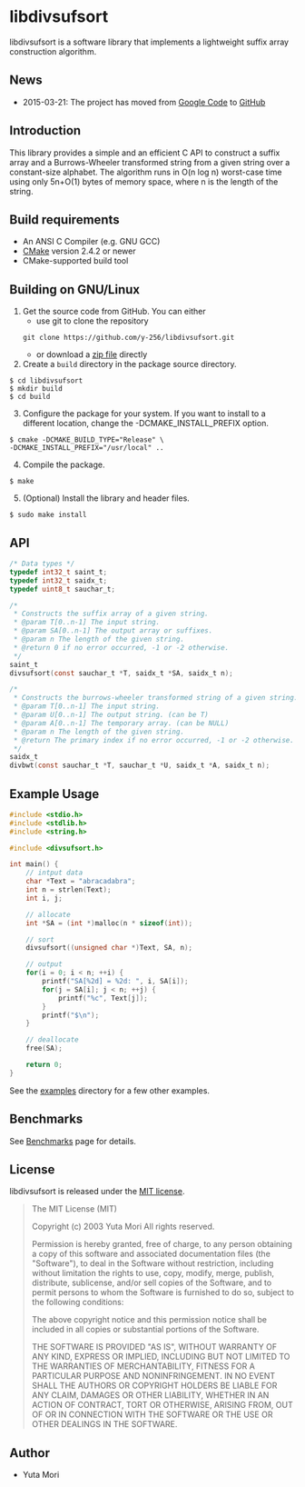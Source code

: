 # libdivsufsort

libdivsufsort is a software library that implements a lightweight suffix array construction algorithm.

## News
* 2015-03-21: The project has moved from [Google Code](http://code.google.com/p/libdivsufsort/) to [GitHub](https://github.com/y-256/libdivsufsort)

## Introduction
This library provides a simple and an efficient C API to construct a suffix array and a Burrows-Wheeler transformed string from a given string over a constant-size alphabet.
The algorithm runs in O(n log n) worst-case time using only 5n+O(1) bytes of memory space, where n is the length of
the string.

## Build requirements
* An ANSI C Compiler (e.g. GNU GCC)
* [CMake](http://www.cmake.org/ "CMake") version 2.4.2 or newer
* CMake-supported build tool

## Building on GNU/Linux
1. Get the source code from GitHub. You can either
    * use git to clone the repository
    ```
    git clone https://github.com/y-256/libdivsufsort.git
    ```
    * or download a [zip file](../../archive/master.zip) directly
2. Create a `build` directory in the package source directory.
```shell
$ cd libdivsufsort
$ mkdir build
$ cd build
```
3. Configure the package for your system.
If you want to install to a different location,  change the -DCMAKE_INSTALL_PREFIX option.
```shell
$ cmake -DCMAKE_BUILD_TYPE="Release" \
-DCMAKE_INSTALL_PREFIX="/usr/local" ..
```
4. Compile the package.
```shell
$ make
```
5. (Optional) Install the library and header files.
```shell
$ sudo make install
```

## API
```c
/* Data types */
typedef int32_t saint_t;
typedef int32_t saidx_t;
typedef uint8_t sauchar_t;

/*
 * Constructs the suffix array of a given string.
 * @param T[0..n-1] The input string.
 * @param SA[0..n-1] The output array or suffixes.
 * @param n The length of the given string.
 * @return 0 if no error occurred, -1 or -2 otherwise.
 */
saint_t
divsufsort(const sauchar_t *T, saidx_t *SA, saidx_t n);

/*
 * Constructs the burrows-wheeler transformed string of a given string.
 * @param T[0..n-1] The input string.
 * @param U[0..n-1] The output string. (can be T)
 * @param A[0..n-1] The temporary array. (can be NULL)
 * @param n The length of the given string.
 * @return The primary index if no error occurred, -1 or -2 otherwise.
 */
saidx_t
divbwt(const sauchar_t *T, sauchar_t *U, saidx_t *A, saidx_t n);
```

## Example Usage
```c
#include <stdio.h>
#include <stdlib.h>
#include <string.h>

#include <divsufsort.h>

int main() {
    // intput data
    char *Text = "abracadabra";
    int n = strlen(Text);
    int i, j;

    // allocate
    int *SA = (int *)malloc(n * sizeof(int));

    // sort
    divsufsort((unsigned char *)Text, SA, n);

    // output
    for(i = 0; i < n; ++i) {
        printf("SA[%2d] = %2d: ", i, SA[i]);
        for(j = SA[i]; j < n; ++j) {
            printf("%c", Text[j]);
        }
        printf("$\n");
    }

    // deallocate
    free(SA);

    return 0;
}
```
See the [examples](examples) directory for a few other examples.

## Benchmarks
See [Benchmarks](https://github.com/y-256/libdivsufsort/blob/wiki/SACA_Benchmarks.md) page for details.

## License
libdivsufsort is released under the [MIT license](LICENSE "MIT license").
> The MIT License (MIT)
>
> Copyright (c) 2003 Yuta Mori All rights reserved.
>
> Permission is hereby granted, free of charge, to any person obtaining a copy
> of this software and associated documentation files (the "Software"), to deal
> in the Software without restriction, including without limitation the rights
> to use, copy, modify, merge, publish, distribute, sublicense, and/or sell
> copies of the Software, and to permit persons to whom the Software is
> furnished to do so, subject to the following conditions:
>
> The above copyright notice and this permission notice shall be included in all
> copies or substantial portions of the Software.
>
> THE SOFTWARE IS PROVIDED "AS IS", WITHOUT WARRANTY OF ANY KIND, EXPRESS OR
> IMPLIED, INCLUDING BUT NOT LIMITED TO THE WARRANTIES OF MERCHANTABILITY,
> FITNESS FOR A PARTICULAR PURPOSE AND NONINFRINGEMENT. IN NO EVENT SHALL THE
> AUTHORS OR COPYRIGHT HOLDERS BE LIABLE FOR ANY CLAIM, DAMAGES OR OTHER
> LIABILITY, WHETHER IN AN ACTION OF CONTRACT, TORT OR OTHERWISE, ARISING FROM,
> OUT OF OR IN CONNECTION WITH THE SOFTWARE OR THE USE OR OTHER DEALINGS IN THE
> SOFTWARE.

## Author
* Yuta Mori

